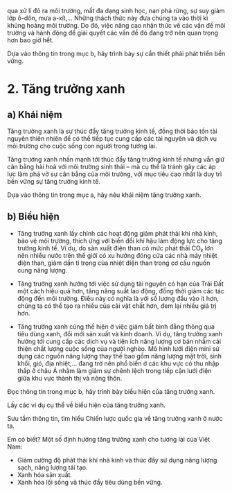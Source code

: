 qua xử lí đô ra môi trường, mất đa dạng sinh học, nạn phá rừng, sự suy giảm lớp ô-dôn, mưa a-xít,... Những thách thức này đưa chúng ta vào thời kì khủng hoảng môi trường. Do đó, việc nâng cao nhận thức về các vấn đề môi trường và hành động để giải quyết các vấn đề đó đang trở nên quan trọng hơn bao giờ hết.

Dựa vào thông tin trong mục b, hãy trình bày sự cần thiết phải phát triển bền vững.

# 2. Tăng trưởng xanh

## a) Khái niệm

Tăng trưởng xanh là sự thúc đẩy tăng trưởng kinh tế, đồng thời bảo tồn tài nguyên thiên nhiên để có thể tiếp tục cung cấp các tài nguyên và dịch vụ môi trường cho cuộc sống con người trong tương lai.

Tăng trưởng xanh nhấn mạnh tới thúc đẩy tăng trưởng kinh tế nhưng vẫn giữ cân bằng hài hoà với môi trường sinh thái – mà cụ thể là tránh gây các áp lực làm phá vỡ sự cân bằng của môi trường, với mục tiêu cao nhất là duy trì bền vững sự tăng trưởng kinh tế.

Dựa vào thông tin trong mục a, hãy nêu khái niệm tăng trưởng xanh.

## b) Biểu hiện

- Tăng trưởng xanh lấy chính các hoạt động giảm phát thải khí nhà kính, bảo vệ môi trường, thích ứng với biến đổi khí hậu làm động lực cho tăng trưởng kinh tế. Ví dụ, do sản xuất điện than có mức phát thải CO₂ lớn nên nhiều nước trên thế giới có xu hướng đóng cửa các nhà máy nhiệt điện than, giảm dần tỉ trọng của nhiệt điện than trong cơ cấu nguồn cung năng lượng.

- Tăng trưởng xanh hướng tới việc sử dụng tài nguyên có hạn của Trái Đất một cách hiệu quả hơn, tăng năng suất lao động, đồng thời giảm các tác động đến môi trường. Điều này có nghĩa là với số lượng đầu vào ít hơn, chúng ta có thể tạo ra nhiều của cải vật chất hơn, đem lại nhiều giá trị hơn.

- Tăng trưởng xanh cũng thể hiện ở việc giảm bất bình đẳng thông qua tiêu dùng xanh, đổi mới sản xuất và kinh doanh. Ví dụ, tăng trưởng xanh hướng tới cung cấp các dịch vụ và tiện ích năng lượng cơ bản nhằm cải thiện chất lượng cuộc sống của người nghèo. Mô hình lưới điện mini sử dụng các nguồn năng lượng thay thế bao gồm năng lượng mặt trời, sinh khối, gió, địa nhiệt,... đang trở nên phổ biến ở các khu vực có thu nhập thấp ở châu Á nhằm làm giảm sự chênh lệch trong tiếp cận lưới điện giữa khu vực thành thị và nông thôn.

Đọc thông tin trong mục b, hãy trình bày biểu hiện của tăng trưởng xanh.

Lấy các ví dụ cụ thể về biểu hiện của tăng trưởng xanh.

Sưu tầm thông tin, tìm hiểu Chiến lược quốc gia về tăng trưởng xanh ở nước ta.

Em có biết?
Một số định hướng tăng trưởng xanh cho tương lai của Việt Nam:
- Giảm cường độ phát thải khí nhà kính và thúc đẩy sử dụng năng lượng sạch, năng lượng tái tạo.
- Xanh hóa sản xuất.
- Xanh hóa lối sống và thúc đẩy tiêu dùng bền vững.
